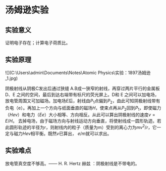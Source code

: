 # 汤姆逊实验

## 实验意义

证明电子存在；计算电子荷质比。

## 实验原理

![](C:\Users\admin\Documents\Notes\Atomic Physics\实验：1897汤姆逊_1.jpg)

阴极射线从阴极C发出后通过狭缝 A.B成一狭窄的射线，再穿过两片平行的金属板D、E 之间的空间，最后到达右端带有标尺的荧光屏上。D和 E 之间可以加电场，放电管周围又可加磁场。加电场$E$后，射线由$P_1$点偏到$P_2$，由此可知阴极射线带有负电（e）。再加上一个方向与纸面垂直的磁场$H$，使束点再从$P_2$回到$P_1$，即使磁力（$Hev$）和电力（$Ee$）大小相等、方向相反。从此可以算出阴极射线的速度$v = E / H$。
去掉电场，由于磁场方向与射线运动方向垂直，将使射线成一圆形轨迹。若此圆形轨迹的半径为r，则射线内的粒子（质量为m）受到的离心力为$mv^2/r$，它一定与磁力$Hev$相平衡。既然$v$已算出， $e/m$就可以求出。

## 实验难点

放电管真空度不够高。—— H. R. Hertz 赫兹 ：阴极射线是不带电的。